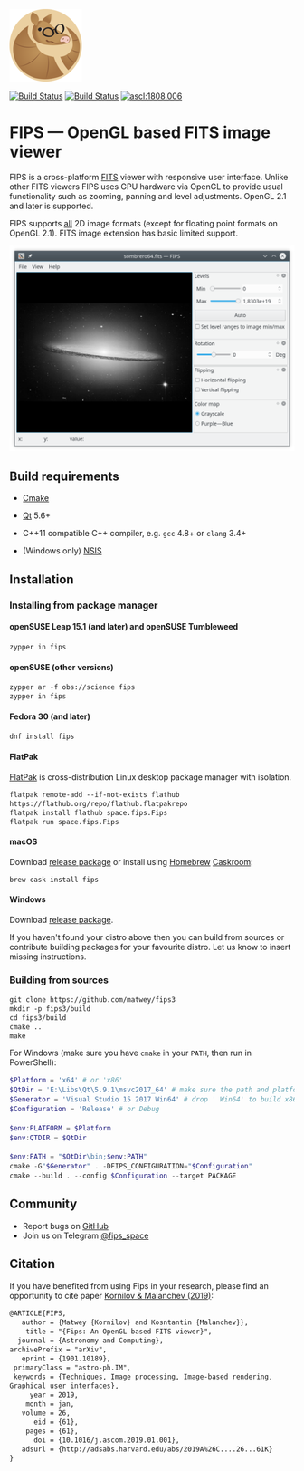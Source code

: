 ![LOGO](/dist/freedesktop/128x128/space.fips.Fips.png)

[![Build Status](https://travis-ci.org/matwey/fips3.svg?branch=master)](https://travis-ci.org/matwey/fips3)
[![Build Status](https://ci.appveyor.com/api/projects/status/github/matwey/fips3?branch=master&svg=true)](https://ci.appveyor.com/project/matwey/fips3)
[![ascl:1808.006](https://img.shields.io/badge/ascl-1808.006-blue.svg?colorB=262255)](https://ascl.net/1808.006)

FIPS — OpenGL based FITS image viewer
=====================================

FIPS is a cross-platform [FITS](https://fits.gsfc.nasa.gov) viewer with
responsive user interface. Unlike other FITS viewers FIPS uses GPU hardware via
OpenGL to provide usual functionality such as zooming, panning and level
adjustments. OpenGL 2.1 and later is supported.

FIPS supports [all](http://archive.stsci.edu/fits/users_guide/) 2D image formats
(except for floating point formats on OpenGL 2.1). FITS image extension has
basic limited support.

![Screenshot](/.screenshot/1.png)

Build requirements
------------------

-   [Cmake](https://cmake.org)

-   [Qt](https://www.qt.io) 5.6+

-   C++11 compatible C++ compiler, e.g. `gcc` 4.8+ or `clang` 3.4+

-   (Windows only) [NSIS](http://nsis.sourceforge.net/Main_Page)

Installation
------------

### Installing from package manager

#### openSUSE Leap 15.1 (and later) and openSUSE Tumbleweed

~~~~~~~~~~~~~~~~~~~~~~~~~~~~~~~~~~~~~~~~~~~~~~~~~~~~~~~~~~~~~~~~~~~~~~~~~~~~~~~~
zypper in fips
~~~~~~~~~~~~~~~~~~~~~~~~~~~~~~~~~~~~~~~~~~~~~~~~~~~~~~~~~~~~~~~~~~~~~~~~~~~~~~~~

#### openSUSE (other versions)

~~~~~~~~~~~~~~~~~~~~~~~~~~~~~~~~~~~~~~~~~~~~~~~~~~~~~~~~~~~~~~~~~~~~~~~~~~~~~~~~
zypper ar -f obs://science fips
zypper in fips
~~~~~~~~~~~~~~~~~~~~~~~~~~~~~~~~~~~~~~~~~~~~~~~~~~~~~~~~~~~~~~~~~~~~~~~~~~~~~~~~

#### Fedora 30 (and later)

~~~~~~~~~~~~~~~~~~~~~~~~~~~~~~~~~~~~~~~~~~~~~~~~~~~~~~~~~~~~~~~~~~~~~~~~~~~~~~~~
dnf install fips
~~~~~~~~~~~~~~~~~~~~~~~~~~~~~~~~~~~~~~~~~~~~~~~~~~~~~~~~~~~~~~~~~~~~~~~~~~~~~~~~

#### FlatPak
[FlatPak](https://flatpak.org) is cross-distribution Linux desktop package
manager with isolation.

~~~~~~~~~~~~~~~~~~~~~~~~~~~~~~~~~~~~~~~~~~~~~~~~~~~~~~~~~~~~~~~~~~~~~~~~~~~~~~~~
flatpak remote-add --if-not-exists flathub https://flathub.org/repo/flathub.flatpakrepo
flatpak install flathub space.fips.Fips
flatpak run space.fips.Fips
~~~~~~~~~~~~~~~~~~~~~~~~~~~~~~~~~~~~~~~~~~~~~~~~~~~~~~~~~~~~~~~~~~~~~~~~~~~~~~~~

#### macOS

Download [release package](https://github.com/matwey/fips3/releases/latest) or
install using [Homebrew](https://brew.sh) [Caskroom](http://caskroom.github.io):

~~~~~~~~~~~~~~~~~~~~~~~~~~~~~~~~~~~~~~~~~~~~~~~~~~~~~~~~~~~~~~~~~~~~~~~~~~~~~~~~
brew cask install fips
~~~~~~~~~~~~~~~~~~~~~~~~~~~~~~~~~~~~~~~~~~~~~~~~~~~~~~~~~~~~~~~~~~~~~~~~~~~~~~~~

#### Windows

Download [release package](https://github.com/matwey/fips3/releases/latest).

If you haven't found your distro above then you can build from sources or
contribute building packages for your favourite distro. Let us know to insert
missing instructions.

### Building from sources

~~~~~~~~~~~~~~~~~~~~~~~~~~~~~~~~~~~~~~~~~~~~~~~~~~~~~~~~~~~~~~~~~~~~~~~~~~~~~~~~
git clone https://github.com/matwey/fips3
mkdir -p fips3/build
cd fips3/build
cmake ..
make
~~~~~~~~~~~~~~~~~~~~~~~~~~~~~~~~~~~~~~~~~~~~~~~~~~~~~~~~~~~~~~~~~~~~~~~~~~~~~~~~

For Windows (make sure you have `cmake` in your `PATH`, then run in PowerShell):

~~~~~~~~~~~~~~~~~~~~~~~~~~~~~~~~~~~~~~~~~~~~~~~~~~~~~~~~~~~~~~~~~~~~~~powershell
$Platform = 'x64' # or 'x86'
$QtDir = 'E:\Libs\Qt\5.9.1\msvc2017_64' # make sure the path and platform is right
$Generator = 'Visual Studio 15 2017 Win64' # drop ' Win64' to build x86 version
$Configuration = 'Release' # or Debug

$env:PLATFORM = $Platform
$env:QTDIR = $QtDir

$env:PATH = "$QtDir\bin;$env:PATH"
cmake -G"$Generator" . -DFIPS_CONFIGURATION="$Configuration"
cmake --build . --config $Configuration --target PACKAGE
~~~~~~~~~~~~~~~~~~~~~~~~~~~~~~~~~~~~~~~~~~~~~~~~~~~~~~~~~~~~~~~~~~~~~~~~~~~~~~~~

Community
---------

- Report bugs on [GitHub](https://github.com/matwey/fips3/issues)
- Join us on Telegram [@fips_space](https://t.me/fips_space)

Citation
--------
If you have benefited from using Fips in your research, please find an opportunity to cite paper [Kornilov & Malanchev (2019)](http://adsabs.harvard.edu/abs/2019A%26C....26...61K):

```
@ARTICLE{FIPS,
   author = {Matwey {Kornilov} and Kosntantin {Malanchev}},
    title = "{Fips: An OpenGL based FITS viewer}",
  journal = {Astronomy and Computing},
archivePrefix = "arXiv",
   eprint = {1901.10189},
 primaryClass = "astro-ph.IM",
 keywords = {Techniques, Image processing, Image-based rendering, Graphical user interfaces},
     year = 2019,
    month = jan,
   volume = 26,
      eid = {61},
    pages = {61},
      doi = {10.1016/j.ascom.2019.01.001},
   adsurl = {http://adsabs.harvard.edu/abs/2019A%26C....26...61K}
}
```
